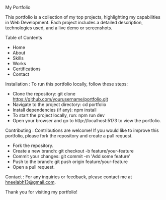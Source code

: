 My Portfolio

This portfolio is a collection of my top projects, highlighting my capabilities in Web Development. Each project includes a detailed description, technologies used, and a live demo or screenshots.

Table of Contents
- Home
- About
- Skills
- Works
- Certifications
- Contact

Installation : 
To run this portfolio locally, follow these steps:

- Clone the repository: git clone https://github.com/yourusername/portfolio.git
- Navigate to the project directory: cd portfolio
- Install dependencies (if any): npm install
- To start the project locally, run: npm run dev
- Open your browser and go to http://localhost:5173 to view the portfolio.

Contributing :
Contributions are welcome! If you would like to improve this portfolio, please fork the repository and create a pull request.

- Fork the repository.
- Create a new branch: git checkout -b feature/your-feature
- Commit your changes: git commit -m 'Add some feature'
- Push to the branch: git push origin feature/your-feature
- Open a pull request.

Contact :
For any inquiries or feedback, please contact me at hneelabh13@gmail.com.

Thank you for visiting my portfolio!






